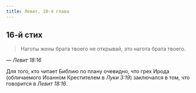 ```yaml
---
title: Левит, 18-я глава
---
```


## 16-й стих

> Наготы жены брата твоего не открывай, это нагота брата твоего.

— <cite>Левит&nbsp;18:16</cite>

Для того, кто читает Библию по плану очевидно, что грех Ирода (обличаемого
Иоанном Крестителем в <cite>Луки&nbsp;3:19</cite>) заключался в том, что говорится в <cite>Левит&nbsp;18:16</cite>.

